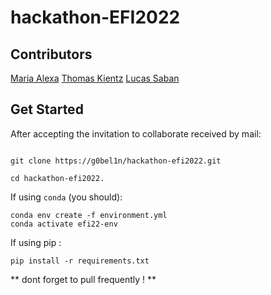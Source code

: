 # hackathon-EFI2022

## Contributors

[Maria Alexa](https://github.com/maia-leca)
[Thomas Kientz](https://github.com/thom_ktz)
[Lucas Saban](https://github.com/g0bel1n) 


## Get Started 

After accepting the invitation to collaborate received by mail: 


```shell

git clone https://g0bel1n/hackathon-efi2022.git

cd hackathon-efi2022.
```

If using ```conda``` (you should):

```shell 
conda env create -f environment.yml
conda activate efi22-env
```

If using pip :

```shell
pip install -r requirements.txt
```

** dont forget to pull frequently ! **


